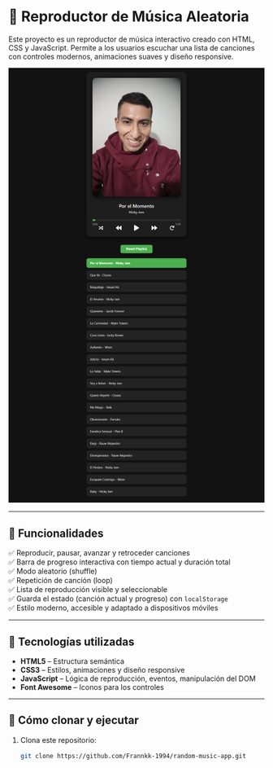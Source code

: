 # 🎵 Reproductor de Música Aleatoria

Este proyecto es un reproductor de música interactivo creado con HTML, CSS y JavaScript. Permite a los usuarios escuchar una lista de canciones con controles modernos, animaciones suaves y diseño responsive.

![Captura de Pantalla del Reproductor](screenshot.png)

---

## 🚀 Funcionalidades

✅ Reproducir, pausar, avanzar y retroceder canciones  
✅ Barra de progreso interactiva con tiempo actual y duración total  
✅ Modo aleatorio (shuffle)  
✅ Repetición de canción (loop)  
✅ Lista de reproducción visible y seleccionable  
✅ Guarda el estado (canción actual y progreso) con `localStorage`  
✅ Estilo moderno, accesible y adaptado a dispositivos móviles

---

## 🧰 Tecnologías utilizadas

- **HTML5** – Estructura semántica
- **CSS3** – Estilos, animaciones y diseño responsive
- **JavaScript** – Lógica de reproducción, eventos, manipulación del DOM
- **Font Awesome** – Iconos para los controles

---

## 📂 Cómo clonar y ejecutar

1. Clona este repositorio:
   ```bash
   git clone https://github.com/Frannkk-1994/random-music-app.git